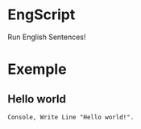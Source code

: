 # EngScript
Run English Sentences!

# Exemple
## Hello world
```
Console, Write Line "Hello world!".
```